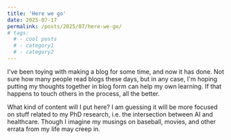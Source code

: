 ```yaml
---
title: 'Here we go'
date: 2025-07-17
permalink: /posts/2025/07/here-we-go/
# tags:
  # - cool posts
  # - category1
  # - category2
---
```


I've been toying with making a blog for some time, and now it has done. Not sure how many people read blogs these days, but in any case, I'm hoping putting my thoughts together in blog form can help my own learning. If that happens to touch others in the process, all the better. 

What kind of content will I put here? I am guessing it will be more focused on stuff related to my PhD research, i.e. the intersection between AI and healthcare. Though I imagine my musings on baseball, movies, and other errata from my life may creep in.